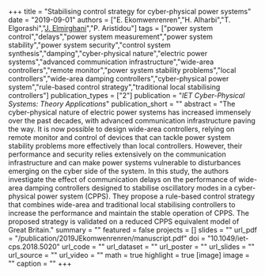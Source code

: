 +++
title = "Stabilising control strategy for cyber-physical power systems"
date = "2019-09-01"
authors = ["E. Ekomwenrenren","H. Alharbi","T. Elgorashi","[J. Elmirghani](https://scholar.google.com/citations?hl=en&user=jc_S5bIAAAAJ)","P. Aristidou"]
tags = ["power system control","delays","power system measurement","power system stability","power system security","control system synthesis","damping","cyber-physical nature","electric power systems","advanced communication infrastructure","wide-area controllers","remote monitor","power system stability problems","local controllers","wide-area damping controllers","cyber-physical power system","rule-based control strategy","traditional local stabilising controllers"]
publication_types = ["2"]
publication = "_IET Cyber-Physical Systems: Theory Applications_"
publication_short = ""
abstract = "The cyber-physical nature of electric power systems has increased immensely over the past decades, with advanced communication infrastructure paving the way. It is now possible to design wide-area controllers, relying on remote monitor and control of devices that can tackle power system stability problems more effectively than local controllers. However, their performance and security relies extensively on the communication infrastructure and can make power systems vulnerable to disturbances emerging on the cyber side of the system. In this study, the authors investigate the effect of communication delays on the performance of wide-area damping controllers designed to stabilise oscillatory modes in a cyber-physical power system (CPPS). They propose a rule-based control strategy that combines wide-area and traditional local stabilising controllers to increase the performance and maintain the stable operation of CPPS. The proposed strategy is validated on a reduced CPPS equivalent model of Great Britain."
summary = ""
featured = false
projects = []
slides = ""
url_pdf = "/publication/2019JEkomwenrenren/manuscript.pdf"
doi = "10.1049/iet-cps.2018.5020"
url_code = ""
url_dataset = ""
url_poster = ""
url_slides = ""
url_source = ""
url_video = ""
math = true
highlight = true
[image]
image = ""
caption = ""
+++


